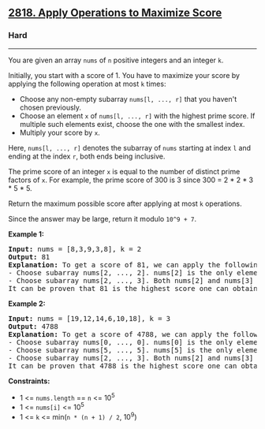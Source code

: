 <h2><a href="https://leetcode.com/problems/apply-operations-to-maximize-score">2818. Apply Operations to Maximize Score</a></h2>
<h3>Hard</h3>
<hr>
<p>You are given an array <code>nums</code> of <code>n</code> positive integers and an integer <code>k</code>.</p>
<p>Initially, you start with a score of 1. You have to maximize your score by applying the following operation at most <code>k</code> times:</p>
<ul>
  <li>Choose any non-empty subarray <code>nums[l, ..., r]</code> that you haven't chosen previously.</li>
  <li>Choose an element <code>x</code> of <code>nums[l, ..., r]</code> with the highest prime score. If multiple such elements exist, choose the one with the smallest index.</li>
  <li>Multiply your score by <code>x</code>.</li>
</ul>
<p>Here, <code>nums[l, ..., r]</code> denotes the subarray of <code>nums</code> starting at index <code>l</code> and ending at the index <code>r</code>, both ends being inclusive.</p>
<p>The prime score of an integer <code>x</code> is equal to the number of distinct prime factors of <code>x</code>. For example, the prime score of 300 is 3 since 300 = 2 * 2 * 3 * 5 * 5.</p>
<p>Return the maximum possible score after applying at most <code>k</code> operations.</p>
<p>Since the answer may be large, return it modulo <code>10^9 + 7</code>.</p>
<p><strong>Example 1:</strong></p>
<pre>
<strong>Input:</strong> nums = [8,3,9,3,8], k = 2
<strong>Output:</strong> 81
<strong>Explanation:</strong> To get a score of 81, we can apply the following operations:
- Choose subarray nums[2, ..., 2]. nums[2] is the only element in this subarray. Hence, we multiply the score by nums[2]. The score becomes 1 * 9 = 9.
- Choose subarray nums[2, ..., 3]. Both nums[2] and nums[3] have a prime score of 1, but nums[2] has the smaller index. Hence, we multiply the score by nums[2]. The score becomes 9 * 9 = 81.
It can be proven that 81 is the highest score one can obtain.
</pre>
<p><strong>Example 2:</strong></p>
<pre>
<strong>Input:</strong> nums = [19,12,14,6,10,18], k = 3
<strong>Output:</strong> 4788
<strong>Explanation:</strong> To get a score of 4788, we can apply the following operations:
- Choose subarray nums[0, ..., 0]. nums[0] is the only element in this subarray. Hence, we multiply the score by nums[0]. The score becomes 1 * 19 = 19.
- Choose subarray nums[5, ..., 5]. nums[5] is the only element in this subarray. Hence, we multiply the score by nums[5]. The score becomes 19 * 18 = 342.
- Choose subarray nums[2, ..., 3]. Both nums[2] and nums[3] have a prime score of 2, but nums[2] has the smaller index. Hence, we multiply the score by nums[2]. The score becomes 342 * 14 = 4788.
It can be proven that 4788 is the highest score one can obtain.
</pre>
<p><strong>Constraints:</strong></p>
<ul>
  <li>1 <= <code>nums.length</code> == <code>n</code> <= 10<sup>5</sup></li>
  <li>1 <= <code>nums[i]</code> <= 10<sup>5</sup></li>
  <li>1 <= <code>k</code> <= min(<code>n * (n + 1) / 2</code>, 10<sup>9</sup>)</li>
</ul>
